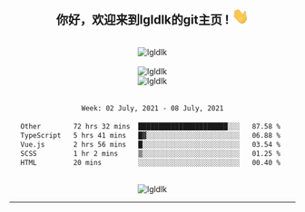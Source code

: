 <div align="center">
<h2> 你好，欢迎来到lgldlk的git主页 ! <img src="https://github.com/lgldlk/lgldlk/blob/main/gifs/Hi.gif" width="30px"></h2>
</div>

<div align="center">
 </br>
 <img src="http://aiitapp.cn:8091/?color=rgba(37,144,118,1)&shadowColor=rgba(12,16,20,1)&fontSize=120&&shadowOffsetX=9&shadowOffsetY=11" height="26px" alt="lgldlk" />
 </br>

   </br>
 <img src="https://github-readme-stats.vercel.app/api?username=lgldlk&show_icons=true&theme=gotham&locale=cn" alt="lgldlk" />
 

</br>

<img  src="http://github-readme-stats.vercel.app/api/top-langs/?username=lgldlk&show_icons=true&theme=gotham&locale=cn&layout=compact" alt="lgldlk"/>  
</br>
</br>

<!--START_SECTION:waka-->
```text
Week: 02 July, 2021 - 08 July, 2021

Other        72 hrs 32 mins  ██████████████████████░░░   87.58 % 
TypeScript   5 hrs 41 mins   █▓░░░░░░░░░░░░░░░░░░░░░░░   06.88 % 
Vue.js       2 hrs 56 mins   █░░░░░░░░░░░░░░░░░░░░░░░░   03.54 % 
SCSS         1 hr 2 mins     ▒░░░░░░░░░░░░░░░░░░░░░░░░   01.25 % 
HTML         20 mins         ░░░░░░░░░░░░░░░░░░░░░░░░░   00.40 % 
```
<!--END_SECTION:waka-->

 </br>
  <img src="https://visitor-badge.glitch.me/badge?page_id=lgldlk" alt="lgldlk" />

---

 


